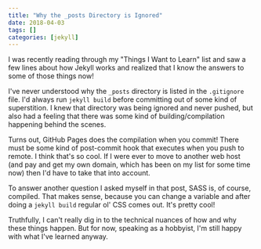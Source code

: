 ```yaml
---
title: "Why the _posts Directory is Ignored"
date: 2018-04-03
tags: []
categories: [jekyll]
---
```

I was recently reading through my "Things I Want to Learn" list and saw a few lines about how Jekyll works and realized that I know the answers to some of those things now!

<!--description-->

I've never understood why the `_posts` directory is listed in the `.gitignore` file. I'd always run `jekyll build` before committing out of some kind of superstition. I knew that directory was being ignored and never pushed, but also had a feeling that there was some kind of building/compilation happening behind the scenes.

Turns out, GitHub Pages does the compilation when you commit! There must be some kind of post-commit hook that executes when you push to remote. I think that's so cool. If I were ever to move to another web host (and pay and get my own domain, which has been on my list for some time now) then I'd have to take that into account. 

To answer another question I asked myself in that post, SASS is, of course, compiled. That makes sense, because you can change a variable and after doing a `jekyll build` regular ol' CSS comes out. It's pretty cool! 

Truthfully, I can't really dig in to the technical nuances of how and why these things happen. But for now, speaking as a hobbyist, I'm still happy with what I've learned anyway.
